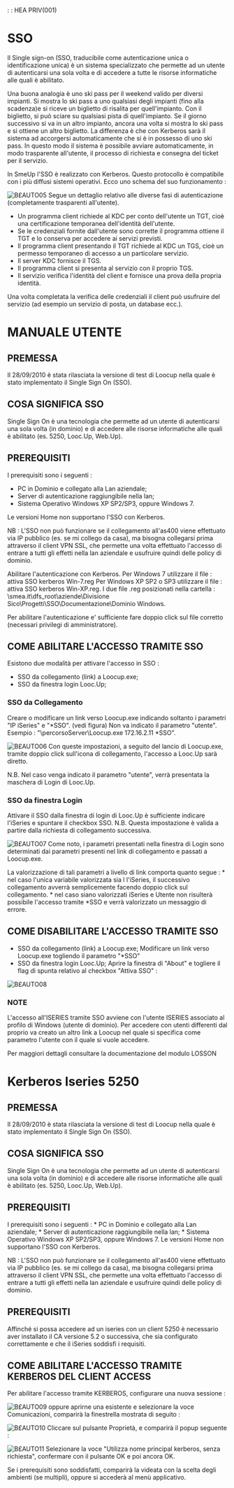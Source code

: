  :  : HEA PRIV(001)

# SSO

Il Single sign-on (SSO, traducibile come autenticazione unica o identificazione unica) è un sistema specializzato che permette ad un utente di autenticarsi una sola volta e di accedere a tutte le risorse informatiche alle quali è abilitato.

Una buona analogia è uno ski pass per il weekend valido per diversi impianti.
Si mostra lo ski pass a uno qualsiasi degli impianti (fino alla scadenza)e si riceve un biglietto di risalita per quell'impianto. Con il biglietto, si può sciare su qualsiasi pista di quell'impianto. Se il giorno successivo si va in un altro impianto, ancora una volta si mostra lo ski pass e si ottiene un altro biglietto.
La differenza è che con Kerberos sarà il sistema ad accorgersi automaticamente che si è in possesso di uno ski pass. In questo modo il sistema è possibile avviare automaticamente, in modo trasparente all'utente, il processo di richiesta e consegna del ticket per il servizio.

In SmeUp l'SSO è realizzato con Kerberos.
Questo protocollo è compatibile con i più diffusi sistemi operativi.
Ecco uno schema del suo funzionamento : 

![B£AUTO05](http://localhost:3000/immagini/B£AUTO_99/BXAUTO05.png)
Segue un dettaglio relativo alle diverse fasi di autenticazione (completamente trasparenti all'utente).


- Un programma client richiede al KDC per conto dell'utente un TGT, cioè una certificazione temporanea dell'identità dell'utente.
- Se le credenziali fornite dall'utente sono corrette il programma ottiene il TGT e lo conserva per accedere ai servizi previsti.
- Il programma client presentando il TGT richiede al KDC un TGS, cioè un permesso temporaneo di accesso a un particolare servizio.
- Il server KDC fornisce il TGS.
- Il programma client si presenta al servizio con il proprio TGS.
- Il servizio verifica l'identità del client e fornisce una prova della propria identità.


Una volta completata la verifica delle credenziali il client può usufruire del servizio (ad esempio un servizio di posta, un database ecc.).

# MANUALE UTENTE

## PREMESSA
Il 28/09/2010 è stata rilasciata la versione di test di Loocup nella quale è stato implementato il Single Sign On (SSO).

## COSA SIGNIFICA SSO
Single Sign On è una tecnologia che permette ad un utente di autenticarsi una sola volta (in dominio) e di accedere alle risorse informatiche alle quali è abilitato (es. 5250, Looc.Up, Web.Up).

## PREREQUISITI
I prerequisiti sono i seguenti : 

- PC in Dominio e collegato alla Lan aziendale;
- Server di autenticazione raggiungibile nella lan;
- Sistema Operativo  Windows XP SP2/SP3, oppure Windows 7.


Le versioni Home non supportano l'SSO con Kerberos.

NB :  L'SSO non può funzionare se il collegamento all'as400 viene effettuato via IP pubblico (es. se mi collego da casa), ma bisogna collegarsi prima attraverso il client VPN SSL, che permette una volta effettuato l'accesso di entrare a tutti gli effetti nella lan aziendale e usufruire quindi delle policy di dominio.

Abilitare l'autenticazione con Kerberos.
Per Windows 7 utilizzare il file :  attiva SSO kerberos Win-7.reg
Per Windows XP SP2 o SP3 utilizzare il file :  attiva SSO kerberos Win-XP.reg.
I due file .reg posizionati nella cartella : 
 \\smea.it\dfs_root\aziende\Divisione Sico\Progetti\SSO\Documentazione\Dominio Windows.

Per abilitare l'autenticazione e' sufficiente fare doppio click sul file corretto (necessari privilegi di amministratore).

## COME ABILITARE L'ACCESSO TRAMITE SSO

Esistono due modalità per attivare l'accesso in SSO : 

- SSO da collegamento (link) a Loocup.exe;
- SSO da finestra login Looc.Up;


### SSO da Collegamento
Creare o modificare un link verso Loocup.exe indicando soltanto  i parametri "IP iSeries" e "\*SSO".  (vedi figura)
Non va indicato il parametro "utente".
Esempio :   "\percorsoServer\Loocup.exe 172.16.2.11 \*SSO".

![B£AUTO06](http://localhost:3000/immagini/B£AUTO_99/BXAUTO06.png)
Con queste impostazioni, a seguito del lancio di Loocup.exe, tramite doppio click sull'icona di collegamento, l'accesso a Looc.Up sarà diretto.

N.B.
Nel caso venga indicato il parametro "utente", verrà presentata la maschera di Login di Looc.Up.

### SSO da finestra Login
Attivare il SSO dalla finestra di login di Looc.Up è sufficiente indicare l'iSeries e spuntare il checkbox  SSO.
N.B. Questa impostazione è valida a partire dalla richiesta di collegamento successiva.

![B£AUTO07](http://localhost:3000/immagini/B£AUTO_99/BXAUTO07.png)
Come noto, i parametri presentati nella finestra di Login sono determinati dai parametri presenti nel link di collegamento e passati a  Loocup.exe.

La valorizzazione di tali parametri a livello di link comporta quanto segue : 
\* nel caso l'unica variabile valorizzata sia l l'iSeries, il successivo collegamento avverrà  semplicemente facendo doppio click sul collegamento.
\* nel caso siano valorizzati iSeries e Utente non risulterà possibile l'accesso tramite \*SSO e verrà valorizzato un messaggio di errore.

## COME DISABILITARE L'ACCESSO TRAMITE SSO

- SSO da collegamento (link) a Loocup.exe;
Modificare un link verso Loocup.exe togliendo il parametro "\*SSO"
- SSO da finestra login Looc.Up;
Aprire la finestra di "About" e togliere il flag di spunta relativo al checkbox "Attiva SSO" : 


![B£AUTO08](http://localhost:3000/immagini/B£AUTO_99/BXAUTO08.png)
### NOTE

L'accesso all'ISERIES tramite SSO avviene con l'utente ISERIES associato al profilo di Windows (utente di dominio).
Per accedere con utenti differenti dal proprio va creato un altro link a Loocup nel quale si specifica come parametro l'utente con il quale si vuole accedere.

Per maggiori dettagli consultare la documentazione del modulo LOSSON

# Kerberos Iseries 5250

## PREMESSA
Il 28/09/2010 è stata rilasciata la versione di test di Loocup nella quale è stato implementato il Single Sign On (SSO).

## COSA SIGNIFICA SSO
Single Sign On è una tecnologia che permette ad un utente di autenticarsi una sola volta (in dominio) e di accedere alle risorse informatiche alle quali è abilitato (es. 5250, Looc.Up, Web.Up).

## PREREQUISITI
I prerequisiti sono i seguenti : 
\* PC in Dominio e collegato alla Lan aziendale;
\* Server di autenticazione raggiungibile nella lan;
\* Sistema Operativo  Windows XP SP2/SP3, oppure Windows 7.
Le versioni Home non supportano l'SSO con Kerberos.

NB :  L'SSO non può funzionare se il collegamento all'as400 viene effettuato via IP pubblico (es. se mi collego da casa), ma bisogna collegarsi prima attraverso il client VPN SSL, che permette una volta effettuato l'accesso di entrare a tutti gli effetti nella lan aziendale e usufruire quindi delle policy di dominio.

## PREREQUISITI

Affinché si possa accedere ad un iseries con un client 5250 è necessario aver installato il CA versione 5.2 o successiva, che sia configurato correttamente e che il iSeries soddisfi i requisiti.


## COME ABILITARE L'ACCESSO TRAMITE KERBEROS DEL CLIENT ACCESS

Per abilitare l'accesso tramite KERBEROS, configurare una nuova sessione : 

![B£AUTO09](http://localhost:3000/immagini/B£AUTO_99/BXAUTO09.png)
oppure aprirne una esistente e selezionare la voce Comunicazioni, comparirà la finestrella mostrata di seguito : 

![B£AUTO10](http://localhost:3000/immagini/B£AUTO_99/BXAUTO10.png)
Cliccare sul pulsante Proprietà, e comparirà il popup seguente : 

![B£AUTO11](http://localhost:3000/immagini/B£AUTO_99/BXAUTO11.png)
Selezionare la voce "Utilizza nome principal kerberos, senza richiesta", confermare con il pulsante OK e poi ancora OK.

Se i prerequisiti sono soddisfatti, comparirà la videata con la scelta degli ambienti (se multipli), oppure si accederà al menù applicativo.




